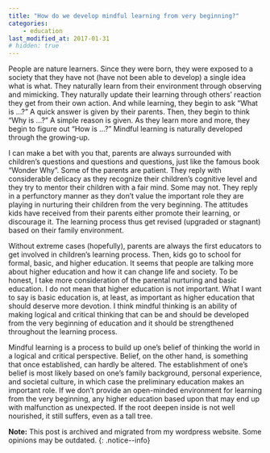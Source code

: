 ```yaml
---
title: "How do we develop mindful learning from very beginning?"
categories: 
    - education
last_modified_at: 2017-01-31
# hidden: true
---
```


People are nature learners. Since they were born, they were exposed to a society that they have not (have not been able to develop) a single idea what is what. They naturally learn from their environment through observing and mimicking. They naturally update their learning through others’ reaction they get from their own action. And while learning, they begin to ask “What is …?” A quick answer is given by their parents. Then, they begin to think “Why is …?” A simple reason is given. As they learn more and more, they begin to figure out “How is …?” Mindful learning is naturally developed through the growing-up.

I can make a bet with you that, parents are always surrounded with children’s questions and questions and questions, just like the famous book “Wonder Why”. Some of the parents are patient. They reply with considerable delicacy as they recognize their children’s cognitive level and they try to mentor their children with a fair mind. Some may not. They reply in a perfunctory manner as they don’t value the important role they are playing in nurturing their children from the very beginning. The attitudes kids have received from their parents either promote their learning, or discourage it. The learning process thus get revised (upgraded or stagnant) based on their family environment.

Without extreme cases (hopefully), parents are always the first educators to get involved in children’s learning process. Then, kids go to school for formal, basic, and higher education. It seems that people are talking more about higher education and how it can change life and society. To be honest, I take more consideration of the parental nurturing and basic education. I do not mean that higher education is not important. What I want to say is basic education is, at least, as important as higher education that should deserve more devotion. I think mindful thinking is an ability of making logical and critical thinking that can be and should be developed from the very beginning of education and it should be strengthened throughout the learning process.

Mindful learning is a process to build up one’s belief of thinking the world in a logical and critical perspective. Belief, on the other hand, is something that once established, can hardly be altered. The establishment of one’s belief is most likely based on one’s family background, personal experience, and societal culture, in which case the preliminary education makes an important role. If we don’t provide an open-minded environment for learning from the very beginning, any higher education based upon that may end up with malfunction as unexpected. If the root deepen inside is not well nourished, it still suffers, even as a tall tree.

**Note:** This post is archived and migrated from my wordpress website. Some opinions may be outdated.
{: .notice--info}
